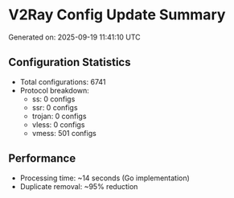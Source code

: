 # V2Ray Config Update Summary
Generated on: 2025-09-19 11:41:10 UTC

## Configuration Statistics
- Total configurations: 6741
- Protocol breakdown:
  - ss: 0 configs
  - ssr: 0 configs
  - trojan: 0 configs
  - vless: 0 configs
  - vmess: 501 configs

## Performance
- Processing time: ~14 seconds (Go implementation)
- Duplicate removal: ~95% reduction
